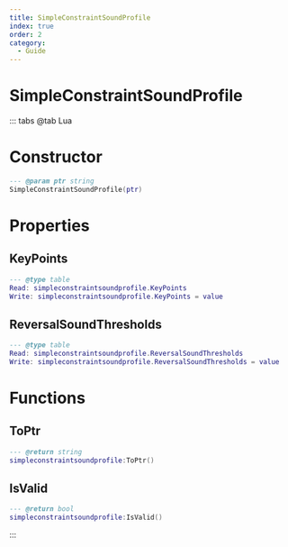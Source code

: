 ```yaml
---
title: SimpleConstraintSoundProfile
index: true
order: 2
category:
  - Guide
---
```


# SimpleConstraintSoundProfile

::: tabs
@tab Lua
# Constructor
```lua
--- @param ptr string
SimpleConstraintSoundProfile(ptr)
```
# Properties
## KeyPoints 
```lua
--- @type table
Read: simpleconstraintsoundprofile.KeyPoints
Write: simpleconstraintsoundprofile.KeyPoints = value
```
## ReversalSoundThresholds 
```lua
--- @type table
Read: simpleconstraintsoundprofile.ReversalSoundThresholds
Write: simpleconstraintsoundprofile.ReversalSoundThresholds = value
```
# Functions
## ToPtr
```lua
--- @return string
simpleconstraintsoundprofile:ToPtr()
```
## IsValid
```lua
--- @return bool
simpleconstraintsoundprofile:IsValid()
```

:::